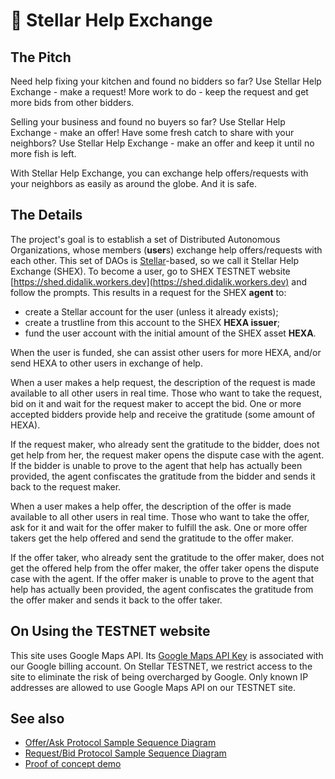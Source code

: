 # 👷 Stellar Help Exchange

## The Pitch

Need help fixing your kitchen and found no bidders so far? Use Stellar Help Exchange - make a request! More work to do - keep the request and get more bids from other bidders.

Selling your business and found no buyers so far? Use Stellar Help Exchange - make an offer! Have some fresh catch to share with your neighbors? Use Stellar Help Exchange - make an offer and keep it until no more fish is left.

 With Stellar Help Exchange, you can exchange help offers/requests with your neighbors as easily as around the globe. And it is safe.

## The Details

The project's goal is to establish a set of Distributed Autonomous Organizations, whose members (**user**s) exchange help offers/requests with each other. This set of DAOs is [Stellar](https://stellar.org/)-based, so we call it Stellar Help Exchange (SHEX). To become a user, go to SHEX TESTNET website [https://shed.didalik.workers.dev](https://shed.didalik.workers.dev) and follow the prompts. This results in a request for the SHEX **agent** to:

- create a Stellar account for the user (unless it already exists);
- create a trustline from this account to the SHEX **HEXA issuer**;
- fund the user account with the initial amount of the SHEX asset **HEXA**.

When the user is funded, she can assist other users for more HEXA, and/or send HEXA to other users in exchange of help.

When a user makes a help request, the description of the request is made available to all other users in real time. Those who want to take the request, bid on it and wait for the request maker to accept the bid. One or more accepted bidders provide help and receive the gratitude (some amount of HEXA).

If the request maker, who already sent the gratitude to the bidder, does not get help from her, the request maker opens the dispute case with the agent. If the bidder is unable to prove to the agent that help has actually been provided, the agent confiscates the gratitude from the bidder and sends it back to the request maker.

When a user makes a help offer, the description of the offer is made available to all other users in real time. Those who want to take the offer, ask for it and wait for the offer maker to fulfill the ask. One or more offer takers get the help offered and send the gratitude to the offer maker.

If the offer taker, who already sent the gratitude to the offer maker, does not get the offered help from the offer maker, the offer taker opens the dispute case with the agent. If the offer maker is unable to prove to the agent that help has actually been provided, the agent confiscates the gratitude from the offer maker and sends it back to the offer taker.

## On Using the TESTNET website

This site uses Google Maps API. Its [Google Maps API Key](https://developers.google.com/maps/documentation/javascript/get-api-key) is associated with our Google billing account. On Stellar TESTNET, we restrict access to the site to eliminate the risk of being overcharged by Google. Only known IP addresses are allowed to use Google Maps API on our TESTNET site.

## See also

- [Offer/Ask Protocol Sample Sequence Diagram](./NOTES.md#offerask-protocol-sample-sequence-diagram)
- [Request/Bid Protocol Sample Sequence Diagram](./NOTES.md#requestbid-protocol-sample-sequence-diagram)
- [Proof of concept demo](./NOTES.md#proof-of-concept-demo)
